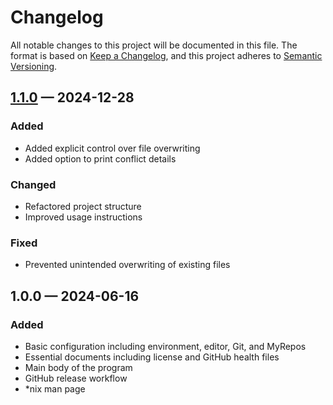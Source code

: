 # Changelog

All notable changes to this project will be documented in this file. The format is based on [Keep a Changelog](https://keepachangelog.com/en/1.1.0/), and this project adheres to [Semantic Versioning](https://semver.org/spec/v2.0.0.html).

## [1.1.0] — 2024-12-28

### Added

- Added explicit control over file overwriting
- Added option to print conflict details

### Changed

- Refactored project structure
- Improved usage instructions

### Fixed

- Prevented unintended overwriting of existing files

## 1.0.0 — 2024-06-16

### Added

- Basic configuration including environment, editor, Git, and MyRepos
- Essential documents including license and GitHub health files
- Main body of the program
- GitHub release workflow
- *nix man page

[1.1.0]: https://github.com/bilbilak/treegen/releases/tag/v1.1.0
